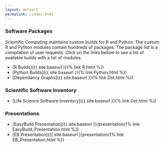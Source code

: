 ```yaml
---
layout: default
permalink: /index.html
---
```


### Software Packages
Scientific Computing maintains custom builds for R and Python. The
custom R and Python modules contain hundreds of packages. The package
list is a compilation of user requests.  Click on the links
bellow to see a list of available builds with a list of modules.

 - [R Builds]({{ site.baseurl }}{% link R.html %})
 - [Python Builds]({{ site.baseurl }}{% link Python.html %})
 - [Dependancy Graphs]({{ site.baseurl }}{% link Dot.html %})

### Scientific Software Inventory

 - [Life Science Software Inventory]({{ site.baseurl }}{% link Dot.html %})

### Presentations 

 - [EasyBuild Presentation]({{ site.baseurl }}/presentation/{% link EasyBuild_Presentation.html %})
 - [EB Presentation]({{ site.baseurl }}presentation/{% link EB_Presentation.html %})
